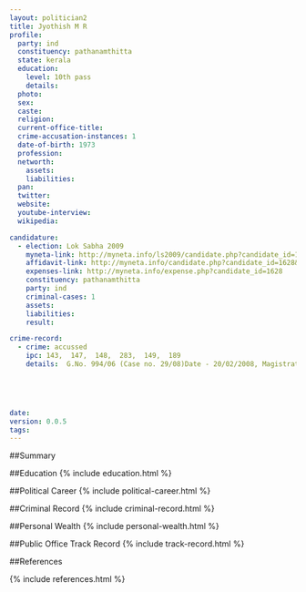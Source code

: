 ```yaml
---
layout: politician2
title: Jyothish M R
profile: 
  party: ind
  constituency: pathanamthitta
  state: kerala
  education: 
    level: 10th pass
    details: 
  photo: 
  sex: 
  caste: 
  religion: 
  current-office-title: 
  crime-accusation-instances: 1
  date-of-birth: 1973
  profession: 
  networth: 
    assets: 
    liabilities: 
  pan: 
  twitter: 
  website: 
  youtube-interview: 
  wikipedia: 

candidature: 
  - election: Lok Sabha 2009
    myneta-link: http://myneta.info/ls2009/candidate.php?candidate_id=1628
    affidavit-link: http://myneta.info/candidate.php?candidate_id=1628&scan=original
    expenses-link: http://myneta.info/expense.php?candidate_id=1628
    constituency: pathanamthitta 
    party: ind
    criminal-cases: 1
    assets: 
    liabilities: 
    result:  

crime-record: 
  - crime: accussed
    ipc: 143,  147,  148,  283,  149,  189
    details:  G.No. 994/06 (Case no. 29/08)Date - 20/02/2008, Magistrat Court Pattanamthitta



  

date: 
version: 0.0.5
tags: 
---
```

##Summary


##Education
{% include education.html %}


##Political Career
{% include political-career.html %}


##Criminal Record
{% include criminal-record.html %}


##Personal Wealth
{% include personal-wealth.html %}


##Public Office Track Record
{% include track-record.html %}


##References


{% include references.html %}